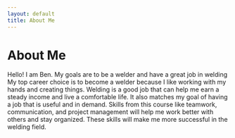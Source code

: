 ```yaml
---
layout: default
title: About Me
---
```

# About Me
Hello! I am Ben.
My goals are to be a welder and have a great job in welding
My top career choice is to become a welder because I like working with my hands and creating things. Welding is a good job that can help me earn a steady income and live a comfortable life. It also matches my goal of having a job that is useful and in demand. Skills from this course like teamwork, communication, and project management will help me work better with others and stay organized. These skills will make me more successful in the welding field.
